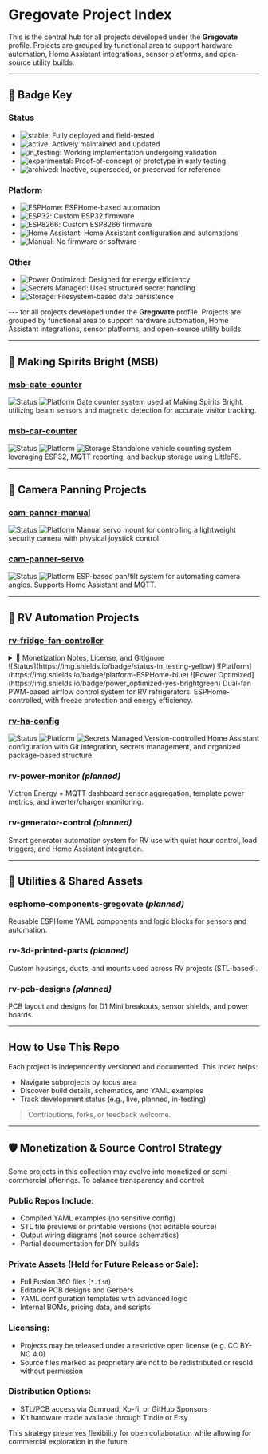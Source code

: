 # Gregovate Project Index

This is the central hub for all projects developed under the **Gregovate** profile. Projects are grouped by functional area to support hardware automation, Home Assistant integrations, sensor platforms, and open-source utility builds.

---

## 🔖 Badge Key

### Status

* ![stable](https://img.shields.io/badge/status-stable-brightgreen): Fully deployed and field-tested
* ![active](https://img.shields.io/badge/status-active-brightgreen): Actively maintained and updated
* ![in\_testing](https://img.shields.io/badge/status-in_testing-yellow): Working implementation undergoing validation
* ![experimental](https://img.shields.io/badge/status-experimental-orange): Proof-of-concept or prototype in early testing
* ![archived](https://img.shields.io/badge/status-archived-lightgrey): Inactive, superseded, or preserved for reference

### Platform

* ![ESPHome](https://img.shields.io/badge/platform-ESPHome-blue): ESPHome-based automation
* ![ESP32](https://img.shields.io/badge/platform-ESP32-blue): Custom ESP32 firmware
* ![ESP8266](https://img.shields.io/badge/platform-ESP8266-blue): Custom ESP8266 firmware
* ![Home Assistant](https://img.shields.io/badge/platform-Home_Assistant-blue): Home Assistant configuration and automations
* ![Manual](https://img.shields.io/badge/platform-Manual-grey): No firmware or software

### Other

* ![Power Optimized](https://img.shields.io/badge/power_optimized-yes-brightgreen): Designed for energy efficiency
* ![Secrets Managed](https://img.shields.io/badge/secrets-managed-lightgrey): Uses structured secret handling
* ![Storage](https://img.shields.io/badge/storage-LittleFS-lightgrey): Filesystem-based data persistence

\--- for all projects developed under the **Gregovate** profile. Projects are grouped by functional area to support hardware automation, Home Assistant integrations, sensor platforms, and open-source utility builds.

---

## 🧠 Making Spirits Bright (MSB)

### [msb-gate-counter](https://github.com/Gregovate/msb-gate-counter)

![Status](https://img.shields.io/badge/status-stable-brightgreen) ![Platform](https://img.shields.io/badge/platform-ESP32-blue)
Gate counter system used at Making Spirits Bright, utilizing beam sensors and magnetic detection for accurate visitor tracking.

### [msb-car-counter](https://github.com/Gregovate/msb-car-counter)

![Status](https://img.shields.io/badge/status-stable-brightgreen) ![Platform](https://img.shields.io/badge/platform-ESP32-blue) ![Storage](https://img.shields.io/badge/storage-LittleFS-lightgrey)
Standalone vehicle counting system leveraging ESP32, MQTT reporting, and backup storage using LittleFS.

---

## 📸 Camera Panning Projects

### [cam-panner-manual](https://github.com/Gregovate/cam-panner-manual)

![Status](https://img.shields.io/badge/status-archived-lightgrey) ![Platform](https://img.shields.io/badge/platform-Manual-grey)
Manual servo mount for controlling a lightweight security camera with physical joystick control.

### [cam-panner-servo](https://github.com/Gregovate/cam-panner-servo)

![Status](https://img.shields.io/badge/status-experimental-orange) ![Platform](https://img.shields.io/badge/platform-ESP8266-blue)
ESP-based pan/tilt system for automating camera angles. Supports Home Assistant and MQTT.

---

## 🚐 RV Automation Projects

### [rv-fridge-fan-controller](https://github.com/Gregovate/rv-fridge-fan-controller)

<details>
<summary>📄 Monetization Notes, License, and GitIgnore</summary>

#### `.gitignore`

```gitignore
# Fusion 360 source files
hardware/*.f3d
3d/*.f3d

# Editable PCB source
hardware/*.brd
hardware/*.sch
hardware/*.gbr
hardware/*.kicad*

# Sensitive or internal configs
firmware/secrets.yaml
firmware/private_*.yaml
*.env

# Version control clutter
*.log
*.db
__pycache__/
.idea/
.vscode/
.DS_Store
```

#### License

This project is published for educational and non-commercial use only.

* All original CAD files, circuit designs, and source YAML configurations remain the intellectual property of the author.
* You may not resell, redistribute, or modify source assets without explicit permission.
* Commercial use (including kits, clones, or derivatives) is prohibited under Creative Commons BY-NC 4.0.

© 2024–2025 Gregovate. All rights reserved.

</details>
![Status](https://img.shields.io/badge/status-in_testing-yellow) ![Platform](https://img.shields.io/badge/platform-ESPHome-blue) ![Power Optimized](https://img.shields.io/badge/power_optimized-yes-brightgreen)
Dual-fan PWM-based airflow control system for RV refrigerators. ESPHome-controlled, with freeze protection and energy efficiency.

### [rv-ha-config](https://github.com/Gregovate/rv-ha-config)

![Status](https://img.shields.io/badge/status-active-brightgreen) ![Platform](https://img.shields.io/badge/platform-Home_Assistant-blue) ![Secrets Managed](https://img.shields.io/badge/secrets-managed-lightgrey)
Version-controlled Home Assistant configuration with Git integration, secrets management, and organized package-based structure.

### rv-power-monitor *(planned)*

Victron Energy + MQTT dashboard sensor aggregation, template power metrics, and inverter/charger monitoring.

### rv-generator-control *(planned)*

Smart generator automation system for RV use with quiet hour control, load triggers, and Home Assistant integration.

---

## 🧰 Utilities & Shared Assets

### esphome-components-gregovate *(planned)*

Reusable ESPHome YAML components and logic blocks for sensors and automation.

### rv-3d-printed-parts *(planned)*

Custom housings, ducts, and mounts used across RV projects (STL-based).

### rv-pcb-designs *(planned)*

PCB layout and designs for D1 Mini breakouts, sensor shields, and power boards.

---

## How to Use This Repo

Each project is independently versioned and documented. This index helps:

* Navigate subprojects by focus area
* Discover build details, schematics, and YAML examples
* Track development status (e.g., live, planned, in-testing)

> Contributions, forks, or feedback welcome.

---

## 🛡️ Monetization & Source Control Strategy

Some projects in this collection may evolve into monetized or semi-commercial offerings. To balance transparency and control:

### Public Repos Include:

* Compiled YAML examples (no sensitive config)
* STL file previews or printable versions (not editable source)
* Output wiring diagrams (not source schematics)
* Partial documentation for DIY builds

### Private Assets (Held for Future Release or Sale):

* Full Fusion 360 files (`*.f3d`)
* Editable PCB designs and Gerbers
* YAML configuration templates with advanced logic
* Internal BOMs, pricing data, and scripts

### Licensing:

* Projects may be released under a restrictive open license (e.g. CC BY-NC 4.0)
* Source files marked as proprietary are not to be redistributed or resold without permission

### Distribution Options:

* STL/PCB access via Gumroad, Ko-fi, or GitHub Sponsors
* Kit hardware made available through Tindie or Etsy

This strategy preserves flexibility for open collaboration while allowing for commercial exploration in the future.
